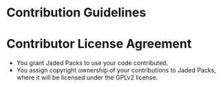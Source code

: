 # Contribution Guidelines

Contributor License Agreement
=============================
- You grant Jaded Packs to use your code contributed.
- You assign copyright ownership of your contributions to Jaded Packs, where it will be licensed under the GPLv2 license.